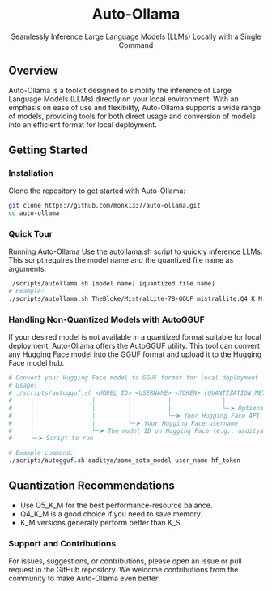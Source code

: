 <div align="center">
<h1>Auto-Ollama</h1>
<p>Seamlessly Inference Large Language Models (LLMs) Locally with a Single Command</p>
</div>

## Overview

Auto-Ollama is a toolkit designed to simplify the inference of Large Language Models (LLMs) directly on your local environment. With an emphasis on ease of use and flexibility, Auto-Ollama supports a wide range of models, providing tools for both direct usage and conversion of models into an efficient format for local deployment.

## Getting Started

### Installation

Clone the repository to get started with Auto-Ollama:

```bash
git clone https://github.com/monk1337/auto-ollama.git
cd auto-ollama
```

### Quick Tour
Running Auto-Ollama
Use the autollama.sh script to quickly inference LLMs. This script requires the model name and the quantized file name as arguments.

```bash
./scripts/autollama.sh [model name] [quantized file name]
# Example:
./scripts/autollama.sh TheBloke/MistralLite-7B-GGUF mistrallite.Q4_K_M.gguf
```


### Handling Non-Quantized Models with AutoGGUF
If your desired model is not available in a quantized format suitable for local deployment, Auto-Ollama offers the AutoGGUF utility. This tool can convert any Hugging Face model into the GGUF format and upload it to the Hugging Face model hub.

```bash
# Convert your Hugging Face model to GGUF format for local deployment
# Usage:
# ./scripts/autogguf.sh <MODEL_ID> <USERNAME> <TOKEN> [QUANTIZATION_METHODS (optional)]
#     |                |         |          |              |
#     |                |         |          |              └─➤ Optional: Specify quantization methods (e.g., Q4_K_M)
#     |                |         |          └─➤ Your Hugging Face API Token for authentication
#     |                |         └─➤ Your Hugging Face username
#     |                └─➤ The model ID on Hugging Face (e.g., aaditya/some_sota_model)
#     └─➤ Script to run

# Example command:
./scripts/autogguf.sh aaditya/some_sota_model user_name hf_token
```

## Quantization Recommendations
- Use Q5_K_M for the best performance-resource balance.
- Q4_K_M is a good choice if you need to save memory.
- K_M versions generally perform better than K_S.

### Support and Contributions
For issues, suggestions, or contributions, please open an issue or pull request in the GitHub repository. We welcome contributions from the community to make Auto-Ollama even better!
